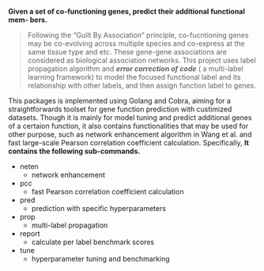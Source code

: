 
**Given a set of co-functioning genes, predict their additional functional mem-
bers.**

> Following the “Guilt By Association” principle, co-fucntioning genes may be co-evolving across multiple species and co-express at the same tissue type and etc. These gene-gene associations are considered as biological association networks. This project uses label propagation algorithm and ***error correction of code*** ( a multi-label learning framework) to model the focused functional label and its relationship with other labels, and then assign function label to genes.

This packages is implemented using Golang and Cobra, aiming for a straightforwards toolset for gene function prediction with custimized datasets. Though it is mainly for model tuning and predict additional genes of a certaion function, it also contains functionalities that may be used for other purpose, such as network enhancement algorithm in Wang et al. and fast large-scale Pearson correlation coefficient calculation. Specifically, **It contains the following sub-commands.**

 - neten     
	 - network enhancement
 - pcc
	 - fast Pearson correlation coefficient calculation
 -  pred
	 - prediction with specific hyperparameters
 -  prop
	 - multi-label propagation
 - report
	 - calculate per label benchmark scores
 - tune
	 - hyperparameter tuning and benchmarking
